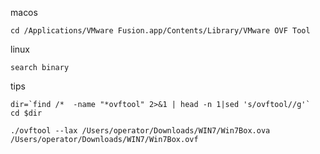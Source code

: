 macos

```
cd /Applications/VMware Fusion.app/Contents/Library/VMware OVF Tool
```

linux
```
search binary
```

tips
```
dir=`find /*  -name "*ovftool" 2>&1 | head -n 1|sed 's/ovftool//g'`
cd $dir
```

```
./ovftool --lax /Users/operator/Downloads/WIN7/Win7Box.ova /Users/operator/Downloads/WIN7/Win7Box.ovf
```
